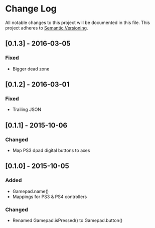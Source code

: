 # Change Log
All notable changes to this project will be documented in this file.
This project adheres to [Semantic Versioning](http://semver.org/).

## [0.1.3] - 2016-03-05
### Fixed
- Bigger dead zone

## [0.1.2] - 2016-03-01
### Fixed
- Trailing JSON

## [0.1.1] - 2015-10-06
### Changed
- Map PS3 dpad digital buttons to axes

## [0.1.0] - 2015-10-05
### Added
- Gamepad.name()
- Mappings for PS3 & PS4 controllers

### Changed
- Renamed Gamepad.isPressed() to Gamepad.button()
